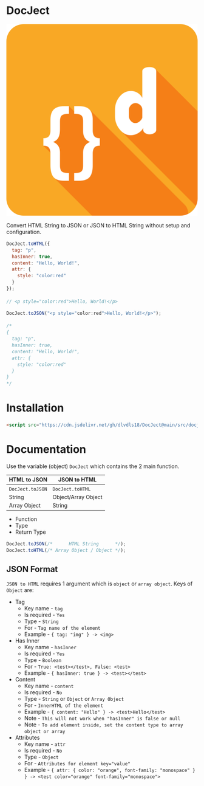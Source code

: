 # DocJect

![DocJect](docject.png)

Convert HTML String to JSON or JSON to HTML String without setup and configuration.

```js
DocJect.toHTML({
  tag: "p",
  hasInner: true,
  content: "Hello, World!",
  attr: {
    style: "color:red"
  }
});

// <p style="color:red">Hello, World!</p>
```

```js
DocJect.toJSON("<p style="color:red">Hello, World!</p>");

/*
{
  tag: "p",
  hasInner: true,
  content: "Hello, World!",
  attr: {
    style: "color:red"
  }
}
*/
```

# Installation
```html
<script src="https://cdn.jsdelivr.net/gh/dlvdls18/DocJect@main/src/docject.js"></script>
```

# Documentation
Use the variable (object) `DocJect` which contains the 2 main function.

|   HTML to JSON   |    JSON to HTML     |
|------------------|---------------------|
| `DocJect.toJSON` |   `DocJect.toHTML`  |
|      String      | Object/Array Object |
|   Array Object   |       String        |

- Function
- Type
- Return Type

```js
DocJect.toJSON(/*      HTML String      */);
DocJect.toHTML(/* Array Object / Object */);
```


## JSON Format
`JSON to HTML` requires 1 argument which is `object` or `array object`.
Keys of `Object` are:

- Tag
  - Key name - `tag`
  - Is required - `Yes`
  - Type - `String`
  - For - `Tag name of the element`
  - Example - `{ tag: "img" } -> <img>`
- Has Inner
  - Key name - `hasInner`
  - Is required - `Yes`
  - Type - `Boolean`
  - For - `True: <test></test>, False: <test>`
  - Example - `{ hasInner: true } -> <test></test>`
- Content
  - Key name - `content`
  - Is required - `No`
  - Type - `String` or `Object` or `Array Object`
  - For - `InnerHTML of the element`
  - Example - `{ content: "Hello" } -> <test>Hello</test>`
  - Note - `This will not work when "hasInner" is false or null`
  - Note - `To add element inside, set the content type to array object or array`
- Attributes
  - Key name - `attr`
  - Is required - `No`
  - Type - `Object`
  - For - `Attributes for element key="value"`
  - Example - `{ attr: { color: "orange", font-family: "monospace" } } -> <test color="orange" font-family="monospace">`
